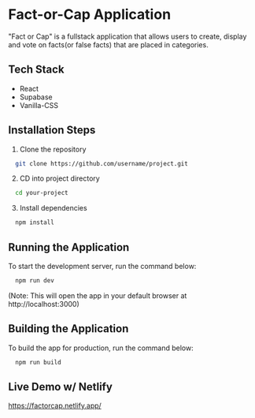 # Fact-or-Cap Application

"Fact or Cap" is a fullstack application that allows users to create, display and vote on facts(or false facts) that are placed in categories.

## Tech Stack

- React
- Supabase
- Vanilla-CSS

## Installation Steps

1. Clone the repository

```bash
  git clone https://github.com/username/project.git
```

2. CD into project directory

```bash
  cd your-project
```

3. Install dependencies

```bash
  npm install
```

## Running the Application

To start the development server, run the command below:

```bash
  npm run dev
```

(Note: This will open the app in your default browser at http://localhost:3000)

## Building the Application

To build the app for production, run the command below:

```bash
  npm run build
```

## Live Demo w/ Netlify

https://factorcap.netlify.app/

